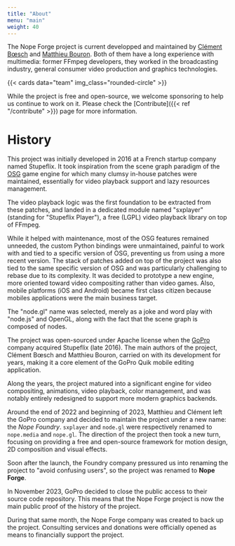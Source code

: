 ```yaml
---
title: "About"
menu: "main"
weight: 40
---
```


The Nope Forge project is current developped and maintained by [Clément
Bœsch][cboesch] and [Matthieu Bouron][mbouron]. Both of them have a long experience
with multimedia: former FFmpeg developers, they worked in the broadcasting
industry, general consumer video production and graphics technologies.

{{< cards data="team" img_class="rounded-circle" >}}

While the project is free and open-source, we welcome sponsoring to help us
continue to work on it. Please check the [Contribute]({{< ref "/contribute" >}})
page for more information.

[cboesch]: https://fosstodon.org/@bug
[mbouron]: https://fosstodon.org/@mbee

# History

This project was initially developed in 2016 at a French startup company named
Stupeflix. It took inspiration from the scene graph paradigm of the [OSG] game
engine for which many clumsy in-house patches were maintained, essentially for
video playback support and lazy resources management.

The video playback logic was the first foundation to be extracted from these
patches, and landed in a dedicated module named "sxplayer" (standing for
"Stupeflix Player"), a free (LGPL) video playback library on top of FFmpeg.

While it helped with maintenance, most of the OSG features remained unneeded,
the custom Python bindings were unmaintained, painful to work with and tied to
a specific version of OSG, preventing us from using a more recent version. The
stack of patches added on top of the project was also tied to the same specific
version of OSG and was particularly challenging to rebase due to its complexity.
It was decided to prototype a new engine, more oriented toward video compositing
rather than video games. Also, mobile platforms (iOS and Android) became first
class citizen because mobiles applications were the main business target.

The "node.gl" name was selected, merely as a joke and word play with "node.js"
and OpenGL, along with the fact that the scene graph is composed of nodes.

The project was open-sourced under Apache license when the [GoPro] company
acquired Stupeflix (late 2016). The main authors of the project, Clément Bœsch
and Matthieu Bouron, carried on with its development for years, making it a core
element of the GoPro Quik mobile editing application.

Along the years, the project matured into a significant engine for video
compositing, animations, video playback, color management, and was notably
entirely redesigned to support more modern graphics backends.

Around the end of 2022 and beginning of 2023, Matthieu and Clément left the
GoPro company and decided to maintain the project under a new name: the *Nope
Foundry*. `sxplayer` and `node.gl` were respectively renamed to `nope.media`
and `nope.gl`. The direction of the project then took a new turn, focusing on
providing a free and open-source framework for motion design, 2D composition
and visual effects.

Soon after the launch, the Foundry company pressured us into renaming the
project to "avoid confusing users", so the project was renamed to **Nope
Forge**.

In November 2023, GoPro decided to close the public access to their source code
repository. This means that the Nope Forge project is now the main public proof
of the history of the project.

During that same month, the Nope Forge company was created to back up the
project. Consulting services and donations were officially opened as means to
financially support the project.

[OSG]: https://www.openscenegraph.com "Open Scene Graph"
[GoPro]: https://gopro.com "GoPro"
